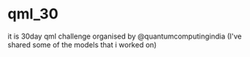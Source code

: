# qml_30
it is 30day qml challenge organised by @quantumcomputingindia (I've shared some of the models that i worked on)
